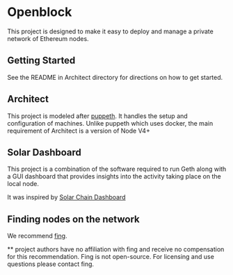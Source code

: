 # Openblock

This project is designed to make it easy to deploy and manage a private network of Ethereum nodes.

## Getting Started

See the README in Architect directory for directions on how to get started.

## Architect

This project is modeled after [puppeth](https://blog.ethereum.org/2017/04/14/geth-1-6-puppeth-master/). It handles the setup and configuration of machines. Unlike puppeth which uses docker, the main requirement of Architect is a version of Node V4+

## Solar Dashboard

This project is a combination of the software required to run Geth along with a GUI dashboard that provides
insights into the activity taking place on the local node.

It was inspired by [Solar Chain Dashboard](https://github.com/tomconte/solarchain-dashboard)


## Finding nodes on the network

We recommend [fing](https://www.fing.io/).

** project authors have no affiliation with fing and receive no compensation for this recommendation. Fing is not open-source. For licensing and use questions please contact fing.
